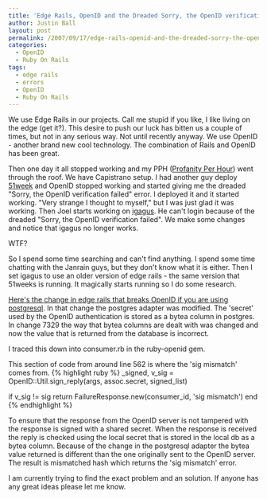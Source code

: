 ```yaml
---
title: 'Edge Rails, OpenID and the Dreaded Sorry, the OpenID verification failed&#8221; error'
author: Justin Ball
layout: post
permalink: /2007/09/17/edge-rails-openid-and-the-dreaded-sorry-the-openid-verification-failed-error/
categories:
  - OpenID
  - Ruby On Rails
tags:
  - edge rails
  - errors
  - OpenID
  - Ruby On Rails
---
```


We use Edge Rails in our projects.  Call me stupid if you like, I like living on the edge (get it?).  This desire to push our luck has bitten us a couple of times, but not in any serious way.  Not until recently anyway.  We use OpenID - another brand new cool technology.  The combination of Rails and OpenID has been great.

Then one day it all stopped working and my PPH (<a href="/2006/07/29/pph-profanity-per-hour/">Profanity Per Hour</a>) went through the roof.  We have Capistrano setup.  I had another guy deploy <a href="http://www.51weeks.com">51week</a> and OpenID stopped working and started giving me the dreaded "Sorry, the OpenID verification failed" error.  I deployed it and it started working.  "Very strange I thought to myself," but I was just glad it was working.  Then Joel starts working on <a href="http://www.igag.us">igagus</a>.  He can't login because of the dreaded "Sorry, the OpenID verification failed".  We make some changes and notice that igagus no longer works.

WTF?

So I spend some time searching and can't find anything.  I spend some time chatting with the Janrain guys, but they don't know what it is either.  Then I set igagus to use an older version of edge rails - the same version that 51weeks is running.  It magically starts running so I do some research.

<a href="http://dev.rubyonrails.org/changeset/7329">Here's the change in edge rails that breaks OpenID if you are using postgresql</a>.   In that change the postgres adapter was modified.  The 'secret' used by the OpenID authentication is stored as a bytea column in postgres.  In change 7329 the way that bytea columns are dealt with was changed and now the value that is returned from the database is incorrect.

I traced this down into consumer.rb in the ruby-openid gem.

This section of code from around line 562 is where the 'sig mismatch' comes from.
{% highlight ruby %}
_signed, v_sig = OpenID::Util.sign_reply(args, assoc.secret, signed_list)

if v_sig != sig
  return FailureResponse.new(consumer_id, 'sig mismatch')
end
{% endhighlight %}

To ensure that the response from the OpenID server is not tampered with the response is signed with a shared secret.  When the response is received the reply is checked using the local secret that is stored in the local db as a bytea column.  Because of the change in the postgresql adapter the bytea value returned is different than the one originally sent to the OpenID server.  The result is mismatched hash which returns the 'sig mismatch' error.

I am currently trying to find the exact problem and an solution.  If anyone has any great ideas please let me know.